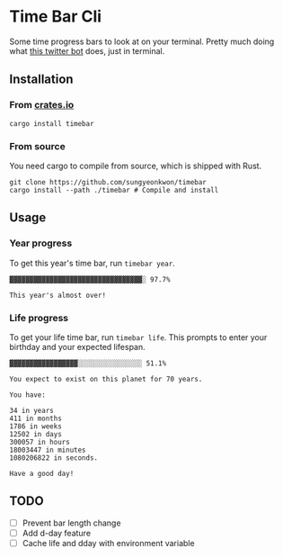 # Time Bar Cli

Some time progress bars to look at on your terminal. Pretty much doing what [this twitter bot](https://twitter.com/year_progress) does, just in terminal.

## Installation

### From [crates.io](https://crates.io/crates/timebar)

```
cargo install timebar
```

### From source

You need cargo to compile from source, which is shipped with Rust.

```
git clone https://github.com/sungyeonkwon/timebar
cargo install --path ./timebar # Compile and install
```

## Usage

### Year progress

To get this year's time bar, run `timebar year`.

```
▓▓▓▓▓▓▓▓▓▓▓▓▓▓▓▓▓▓▓▓▓▓▓▓▓▓▓▓▓▓▓▓▓░ 97.7%

This year's almost over!
```

### Life progress

To get your life time bar, run `timebar life`. This prompts to enter your birthday and your expected lifespan.

```
▓▓▓▓▓▓▓▓▓▓▓▓▓▓▓▓▓░░░░░░░░░░░░░░░░ 51.1%

You expect to exist on this planet for 70 years.

You have:

34 in years
411 in months
1786 in weeks
12502 in days
300057 in hours
18003447 in minutes
1080206822 in seconds.

Have a good day!
```

## TODO

- [ ] Prevent bar length change
- [ ] Add d-day feature
- [ ] Cache life and dday with environment variable
